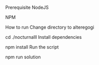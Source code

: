 Prerequisite
NodeJS

NPM

How to run
Change directory to alteregogi

cd ./nocturnalll
Install dependencies

npm install
Run the script

npm run solution
